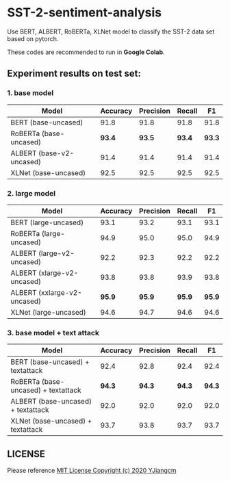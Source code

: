 # SST-2-sentiment-analysis

Use BERT, ALBERT, RoBERTa, XLNet model to classify the SST-2 data set based on pytorch.

These codes are recommended to  run in **Google Colab**.

## Experiment results on test set:

### 1. base model
 Model | Accuracy | Precision	| Recall | F1
 ---- | -----  |----- |----- |----- 
 BERT (base-uncased) | 91.8 |	91.8 |	91.8	| 91.8
RoBERTa (base-uncased)	| **93.4**	| **93.5**	| **93.4**	| **93.3**
ALBERT (base-v2-uncased)	| 91.4	| 91.4	| 91.4	| 91.4
XLNet (base-uncased)	| 92.5	| 92.5	| 92.5	| 92.5

### 2. large model
 Model | Accuracy | Precision	| Recall | F1
 ---- | -----  |----- |----- |----- 
BERT (large-uncased) 	| 93.1	| 93.2	| 93.1	| 93.1
RoBERTa (large-uncased)	| 94.9	| 95.0	| 95.0	| 94.9
ALBERT (large-v2-uncased)	| 92.2	| 92.3	| 92.2	| 92.2
ALBERT (xlarge-v2-uncased)	| 93.8	| 93.8	| 93.9	| 93.8
ALBERT (xxlarge-v2-uncased)	| **95.9**	| **95.9**	| **95.9**	| **95.9**
XLNet (large-uncased)	| 94.6	| 94.7	| 94.6	| 94.6

### 3. base model + text attack
 Model | Accuracy | Precision	| Recall | F1
 ---- | -----  |----- |----- |----- 
 BERT (base-uncased) + textattack |	92.4	|92.8	|92.4	|92.4
RoBERTa (base-uncased) + textattack	|**94.3**	|**94.3**	|**94.3**	|**94.3**
ALBERT (base-uncased) + textattack	|92.0	|92.0|	92.0	|92.0
XLNet (base-uncased) + textattack	|93.7	|93.8	|93.7	|93.7

## LICENSE
Please reference [MIT License Copyright (c) 2020 YJiangcm](https://github.com/YJiangcm/Movielens1M-Movie-Recommendation-System/blob/main/LICENSE)
